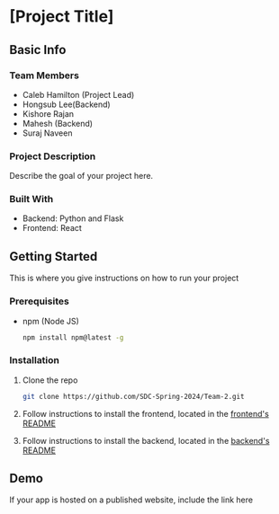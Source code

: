 # \[Project Title\]

## Basic Info

### Team Members

- Caleb Hamilton (Project Lead)
- Hongsub Lee(Backend)
- Kishore Rajan
- Mahesh (Backend)
- Suraj Naveen

### Project Description

Describe the goal of your project here.

### Built With

- Backend: Python and Flask
- Frontend: React

## Getting Started

This is where you give instructions on how to run your project

### Prerequisites

- npm (Node JS)

  ```sh
  npm install npm@latest -g
  ```

### Installation

1. Clone the repo

   ```sh
   git clone https://github.com/SDC-Spring-2024/Team-2.git

   ```

1. Follow instructions to install the frontend, located in the [frontend's README](frontend)

1. Follow instructions to install the backend, located in the [backend's README](backend)

## Demo

If your app is hosted on a published website, include the link here
